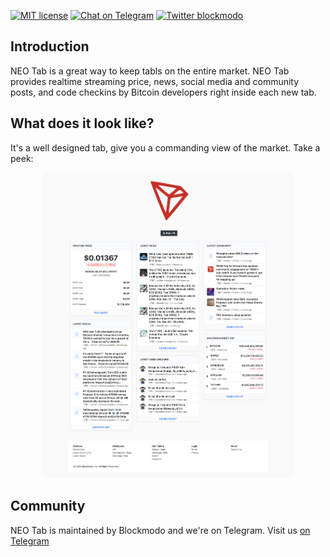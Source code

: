 [![MIT license](https://img.shields.io/badge/License-MIT-blue.svg)](https://lbesson.mit-license.org/)
[![Chat on Telegram](https://img.shields.io/badge/Chat%20on-Telegram-brightgreen.svg)](https://t.me/blockmodo_developers)
[![Twitter blockmodo](https://img.shields.io/badge/twitter-blockmodo-green.svg)](http://twitter.com/blockmodo)

## Introduction

NEO Tab is a great way to keep tabls on the entire market. NEO Tab provides realtime streaming price, news, social media and community posts, and code checkins by Bitcoin developers right inside each new tab.

## What does it look like?

It's a well designed tab, give you a commanding view of the market. Take a peek:

<p align="center">
    <img 
        width="400px"
        src="https://github.com/Blockmodo/art/blob/master/extensions/trx_tab_screenshot.png"
    />
</p>

## Community

NEO Tab is maintained by Blockmodo and we're on Telegram. Visit us [on Telegram](https://t.me/blockmodo_developers)
